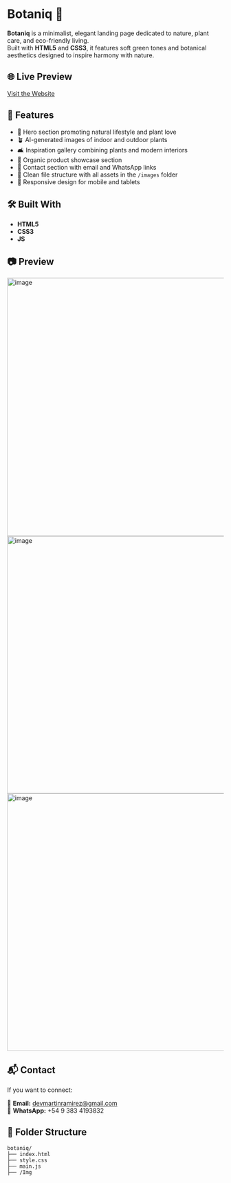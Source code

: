 # Botaniq 🌿

**Botaniq** is a minimalist, elegant landing page dedicated to nature, plant care, and eco-friendly living.  
Built with **HTML5** and **CSS3**, it features soft green tones and botanical aesthetics designed to inspire harmony with nature.

## 🌐 Live Preview

[Visit the Website](https://martinramirez-dev.github.io/botaniq/)

## 🎨 Features

- 🌱 Hero section promoting natural lifestyle and plant love  
- 🪴 AI-generated images of indoor and outdoor plants  
- 🛋️ Inspiration gallery combining plants and modern interiors  
- 🧴 Organic product showcase section  
- 📩 Contact section with email and WhatsApp links  
- 📁 Clean file structure with all assets in the `/images` folder
- 📱 Responsive design for mobile and tablets  

## 🛠️ Built With

- **HTML5**
- **CSS3**
- **JS**

## 📷 Preview

<img width="1278" height="599" alt="image" src="https://github.com/user-attachments/assets/4d2f8374-6a00-4db4-86ae-a89dc24576fc" />
<img width="1277" height="597" alt="image" src="https://github.com/user-attachments/assets/726e7f5e-8659-4adb-a79b-680839163530" />
<img width="1275" height="597" alt="image" src="https://github.com/user-attachments/assets/823b9590-e690-4f00-ad55-ea982c7390cd" />


## 📬 Contact  
If you want to connect:

📧 **Email:** devmartinramirez@gmail.com  
📱 **WhatsApp:** +54 9 383 4193832

## 📁 Folder Structure

```plaintext
botaniq/
├── index.html
├── style.css
├── main.js
├── /Img
